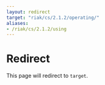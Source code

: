 ```yaml
---
layout: redirect
target: "riak/cs/2.1.2/operating/"
aliases:
- /riak/cs/2.1.2/using
---
```


# Redirect

This page will redirect to `target`.
